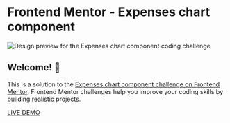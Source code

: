 # Frontend Mentor - Expenses chart component

![Design preview for the Expenses chart component coding challenge](./design/desktop-preview.jpg)

## Welcome! 👋

This is a solution to the [Expenses chart component challenge on Frontend Mentor](https://www.frontendmentor.io/challenges/expenses-chart-component-e7yJBUdjwt). Frontend Mentor challenges help you improve your coding skills by building realistic projects.

[LIVE DEMO](https://ils01.github.io/expenses-chart-component/)
